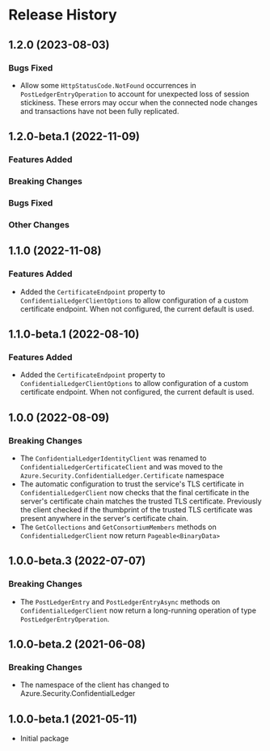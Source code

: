 # Release History

## 1.2.0 (2023-08-03)

### Bugs Fixed

- Allow some `HttpStatusCode.NotFound` occurrences in `PostLedgerEntryOperation` to account for unexpected loss of session stickiness. These errors may occur when the connected node changes and transactions have not been fully replicated.

## 1.2.0-beta.1 (2022-11-09)

### Features Added

### Breaking Changes

### Bugs Fixed

### Other Changes

## 1.1.0 (2022-11-08)

### Features Added

- Added the `CertificateEndpoint` property to `ConfidentialLedgerClientOptions` to allow configuration of a custom certificate endpoint. When not configured, the current default is used.

## 1.1.0-beta.1 (2022-08-10)

### Features Added

- Added the `CertificateEndpoint` property to `ConfidentialLedgerClientOptions` to allow configuration of a custom certificate endpoint. When not configured, the current default is used.

## 1.0.0 (2022-08-09)

### Breaking Changes

- The `ConfidentialLedgerIdentityClient` was renamed to `ConfidentialLedgerCertificateClient` and was moved to the `Azure.Security.ConfidentialLedger.Certificate` namespace
- The automatic configuration to trust the service's TLS certificate in `ConfidentialLedgerClient` now checks that the final certificate in the server's certificate chain matches the trusted TLS certificate. Previously the client checked if the thumbprint of the trusted TLS certificate was present anywhere in the server's certificate chain.
- The `GetCollections` and `GetConsortiumMembers` methods on `ConfidentialLedgerClient` now return `Pageable<BinaryData>`


## 1.0.0-beta.3 (2022-07-07)

### Breaking Changes

- The `PostLedgerEntry` and `PostLedgerEntryAsync` methods on `ConfidentialLedgerClient` now return a long-running operation of type `PostLedgerEntryOperation`.

## 1.0.0-beta.2 (2021-06-08)

### Breaking Changes

- The namespace of the client has changed to Azure.Security.ConfidentialLedger

## 1.0.0-beta.1 (2021-05-11)
- Initial package
